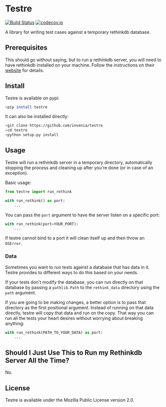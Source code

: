 Testre
======
[![Build Status](https://travis-ci.org/invenia/testre.svg?branch=master)](https://travis-ci.org/invenia/testre)
[![codecov.io](https://codecov.io/github/invenia/testre/coverage.svg?branch=master)](https://codecov.io/github/invenia/testre?branch=master)

A library for writing test cases against a temporary rethinkdb database.

Prerequisites
-------------

This should go without saying, but to run a rethinkdb server, you will need to have rethinkdb installed on your machine. Follow the instructions on their [website](http://rethinkdb.com/) for details.

Install
-------

Testre is available on pypi:
```sh
>pip install testre
```

It can also be installed directly:
```sh
>git clone https://github.com/invenia/testre
>cd testre
>python setup.py install
```

Usage
-----
Testre will run a rethinkdb server in a temporary directory, automatically stopping the process and cleaning up after you're done (or in case of an exception).

Basic usage:
```python
from testre import run_rethink

with run_rethink() as port:
    ...
```

You can pass the `port` argument to have the server listen on a specific port:
```python
with run_rethink(port=YOUR_PORT):
    ...
```

If testre cannot bind to a port it will clean itself up and then throw an `OSError`.

### Data ###
Sometimes you want to run tests against a database that has data in it. Testre provides to different ways to do this based on your needs.

If your tests don't modify the database, you can run directly on that database by passing a `pathlib.Path` to the `rethink_data` directory using the `path` argument.

If you are going to be making changes, a better option is to pass that directory as the first positional argument. Instead of running on that data directly, testre will copy that data and run on the copy. That way you can run all the tests your heart desires without worrying about breaking anything:
```python
with run_rethink(PATH_TO_YOUR_DATA) as port:
    ...
```

Should I Just Use This to Run my Rethinkdb Server All the Time?
---------------------------------------------------------------

No.

License
-------

Testre is available under the Mozilla Public License version 2.0.
